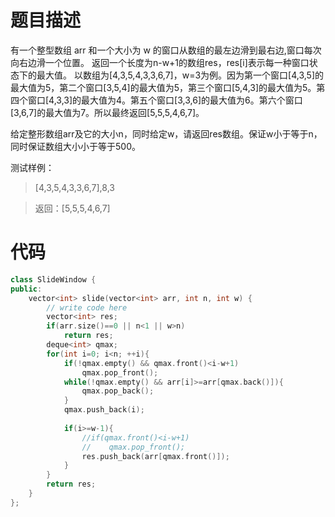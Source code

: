 # 题目描述
有一个整型数组 arr 和一个大小为 w 的窗口从数组的最左边滑到最右边,窗口每次向右边滑一个位置。 返回一个长度为n-w+1的数组res，res[i]表示每一种窗口状态下的最大值。 以数组为[4,3,5,4,3,3,6,7]，w=3为例。因为第一个窗口[4,3,5]的最大值为5，第二个窗口[3,5,4]的最大值为5，第三个窗口[5,4,3]的最大值为5。第四个窗口[4,3,3]的最大值为4。第五个窗口[3,3,6]的最大值为6。第六个窗口[3,6,7]的最大值为7。所以最终返回[5,5,5,4,6,7]。

给定整形数组arr及它的大小n，同时给定w，请返回res数组。保证w小于等于n，同时保证数组大小小于等于500。

测试样例：
> [4,3,5,4,3,3,6,7],8,3

> 返回：[5,5,5,4,6,7]

# 代码
```cpp
class SlideWindow {
public:
    vector<int> slide(vector<int> arr, int n, int w) {
        // write code here
        vector<int> res;
        if(arr.size()==0 || n<1 || w>n)
            return res;
        deque<int> qmax;
        for(int i=0; i<n; ++i){
            if(!qmax.empty() && qmax.front()<i-w+1)
                qmax.pop_front();
            while(!qmax.empty() && arr[i]>=arr[qmax.back()]){
                qmax.pop_back();
            }
            qmax.push_back(i);
            
            if(i>=w-1){
                //if(qmax.front()<i-w+1)
                //    qmax.pop_front();
                res.push_back(arr[qmax.front()]);
            }
        }
        return res;
    }
};
```
